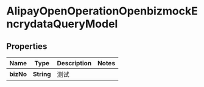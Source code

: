 

# AlipayOpenOperationOpenbizmockEncrydataQueryModel


## Properties

| Name | Type | Description | Notes |
|------------ | ------------- | ------------- | -------------|
|**bizNo** | **String** | 测试 |  |



